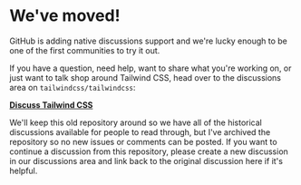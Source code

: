 # We've moved!

GitHub is adding native discussions support and we're lucky enough to be one of the first communities to try it out.

If you have a question, need help, want to share what you're working on, or just want to talk shop around Tailwind CSS, head over to the discussions area on `tailwindcss/tailwindcss`:

[**Discuss Tailwind CSS**](https://github.com/tailwindcss/tailwindcss/discussions)

We'll keep this old repository around so we have all of the historical discussions available for people to read through, but I've archived the repository so no new issues or comments can be posted. If you want to continue a discussion from this repository, please create a new discussion in our discussions area and link back to the original discussion here if it's helpful.
